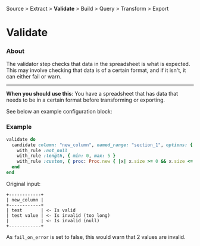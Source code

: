 Source > Extract > **Validate** > Build > Query > Transform > Export

Validate
=======

### About

The validator step checks that data in the spreadsheet is what is expected. This may involve checking
that data is of a certain format, and if it isn't, it can either fail or warn.

---

**When you should use this**: You have a spreadsheet that has data that needs to be in a certain format
before transforming or exporting. 

See below an example configuration block:

### Example

```ruby
validate do
  candidate column: "new_column", named_range: "section_1", options: { fail_on_error: false } do
    with_rule :not_null
    with_rule :length, { min: 0, max: 5 }
    with_rule :custom, { proc: Proc.new { |x| x.size >= 0 && x.size <= 5 } } # Proc version of above.
  end
end
```

Original input:
```
+------------+
| new_column | 
+------------+
| test       | <- Is valid
| test value | <- Is invalid (too long)
|            | <- Is invalid (null)
+------------+
```

As `fail_on_error` is set to false, this would warn that 2 values are invalid.

